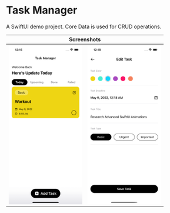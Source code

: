 # Task Manager

A SwiftUI demo project. Core Data is used for CRUD operations.

<table>
<thead>
   <tr>
        <th colspan="2"><div align="center">Screenshots</div></th>
  </tr>
</thead>
<tbody>
  <tr>
        <td>
         <img src="screenshots/screenshot1.png" width="200"> 
        </td>
        <td>
          <img src="screenshots/screenshot2.png" width="200">
        </td>
  </tr>
</tbody>
</table>
